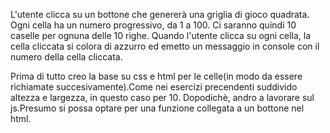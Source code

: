 L'utente clicca su un bottone che genererà una griglia di gioco quadrata.
Ogni cella ha un numero progressivo, da 1 a 100.
Ci saranno quindi 10 caselle per ognuna delle 10 righe.
Quando l'utente clicca su ogni cella, la cella cliccata si colora di azzurro ed emetto un messaggio in console con il numero della cella cliccata.


Prima di tutto creo la base su css e html per le celle(in modo da essere richiamate succesivamente).Come nei esercizi precendenti suddivido altezza e largezza, in questo caso per 10.
Dopodichè, andro a lavorare sul js.Presumo si possa optare per una funzione collegata a un bottone nel html.


